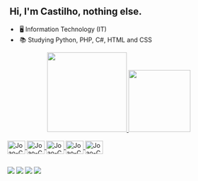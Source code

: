 ##  Hi, I'm Castilho, nothing else.
  
 -  🖥️ Information Technology (IT)
 -  📚 Studying Python, PHP, C#, HTML and CSS
  
 <div align="center">
  <a href="https://linktr.ee/joao.castilho">
  <img height="180em" src="https://github-readme-stats.vercel.app/api?username=Caztilho&show_icons=true&theme=dracula&include_all_commits=true&count_private=true"/>
  <img height="140em" src="https://github-readme-stats.vercel.app/api/top-langs/?username=Caztilho&layout=compact&langs_count=7&theme=dracula"/>
</div>

<div style="display: inline_block"><br>
  <img align="center" alt="Joao-C" height="30" width="40" src="https://cdn.jsdelivr.net/gh/devicons/devicon/icons/python/python-original.svg" />
  <img align="center" alt="Joao-C" height="30" width="40" src="https://cdn.jsdelivr.net/gh/devicons/devicon/icons/php/php-original.svg" 
              />
  <img align="center" alt="Joao-C" height="30" width="40" src="https://cdn.jsdelivr.net/gh/devicons/devicon/icons/csharp/csharp-  original.svg" />
  <img align="center" alt="Joao-C" height="30" width="40" src="https://cdn.jsdelivr.net/gh/devicons/devicon/icons/html5/html5-original.svg" />
  <img align="center" alt="Joao-C" height="30" width="40" src="https://cdn.jsdelivr.net/gh/devicons/devicon/icons/css3/css3-original.svg" 
              /> 
          
</div>

##

<div>
  <a href="https://instagram.com/joaocasstilho" target="_blank"><img src="https://img.shields.io/badge/-Instagram-%23E4405F?style=for-the-badge&logo=instagram&logoColor=white" target="_blank"></a>
  <a href = "mailto:joaovictorcastilho1@gmail.com"><img src="https://img.shields.io/badge/-Gmail-%23333?style=for-the-badge&logo=gmail&logoColor=white" target="_blank"></a>
  <a href="https://www.linkedin.com/in/joao-victor-castilho" target="_blank"><img src="https://img.shields.io/badge/-LinkedIn-%230077B5?style=for-the-badge&logo=linkedin&logoColor=white" target="_blank"></a> 
   <a href="https://discord.gg/KPMHZCHTSM" target="_blank"><img src="https://img.shields.io/badge/Discord-7289DA?style=for-the-badge&logo=discord&logoColor=white" target="_blank"></a>    
  
</div>


